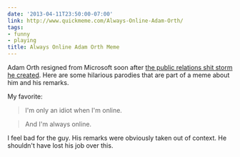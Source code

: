 ```yaml
---
date: '2013-04-11T23:50:00-07:00'
link: http://www.quickmeme.com/Always-Online-Adam-Orth/
tags:
- funny
- playing
title: Always Online Adam Orth Meme
---
```


Adam Orth resigned from Microsoft soon after [the public relations shit storm he created](http://arstechnica.com/gaming/2013/04/adam-always-online-orth-no-longer-employed-at-microsoft/). Here are some hilarious parodies that are part of a meme about him and his remarks.

My favorite:

>I'm only an idiot when I'm online.

>And I'm always online.

I feel bad for the guy. His remarks were obviously taken out of context. He shouldn't have lost his job over this.
